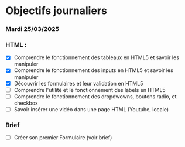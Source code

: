 # Objectifs journaliers

### Mardi 25/03/2025

### HTML :

- [x] Comprendre le fonctionnement des tableaux en HTML5 et savoir les manipuler
- [x] Comprendre le fonctionnement des inputs en HTML5 et savoir les manipuler
- [x] Découvrir les formulaires et leur validation en HTML5
- [ ] Comprendre l'utilité et le fonctionnement des labels en HTML5
- [ ] Comprendre le fonctionnement des dropdwowns, boutons radio, et checkbox
- [ ] Savoir insérer une vidéo dans une page HTML (Youtube, locale)

### Brief

- [ ] Créer son premier Formulaire (voir brief)

